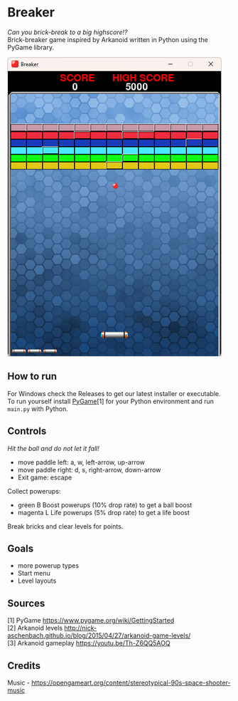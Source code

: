 # Breaker
_Can you brick-break to a big highscore!?_  
Brick-breaker game inspired by Arkanoid written in Python using the PyGame library.  

![Gameplay Demo](gameplay.png)

## How to run
For Windows check the Releases to get our latest installer or executable.  
To run yourself install [PyGame](https://www.pygame.org/wiki/GettingStarted)[1] for your Python environment and run `main.py` with Python.  

## Controls
_Hit the ball and do not let it fall!_
- move paddle left: a, w, left-arrow, up-arrow
- move paddle right: d, s, right-arrow, down-arrow
- Exit game: escape

Collect powerups:
- green B Boost powerups (10% drop rate) to get a ball boost
- magenta L Life powerups (5% drop rate) to get a life boost

Break bricks and clear levels for points.

## Goals
- more powerup types
- Start menu
- Level layouts

## Sources
[1] PyGame https://www.pygame.org/wiki/GettingStarted  
[2] Arkanoid levels http://nick-aschenbach.github.io/blog/2015/04/27/arkanoid-game-levels/  
[3] Arkanoid gameplay https://youtu.be/Th-Z6QQ5AOQ  

## Credits
Music - https://opengameart.org/content/stereotypical-90s-space-shooter-music  
